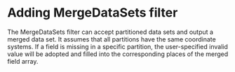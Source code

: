 # Adding MergeDataSets filter

The MergeDataSets filter can accept partitioned data sets and output a merged data set. It assumes that all partitions have the same coordinate systems. If a field is missing in a specific partition, the user-specified invalid value will be adopted and filled into the corresponding places of the merged field array.
